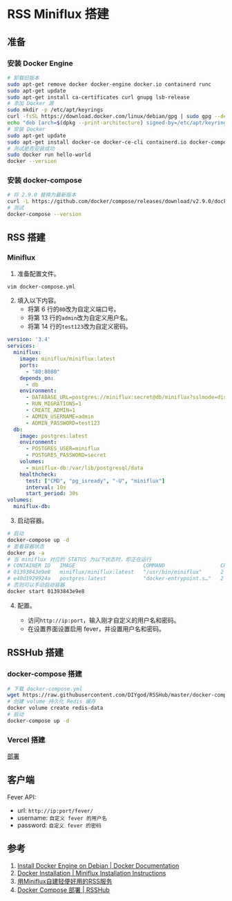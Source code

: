 # RSS Miniflux 搭建


<!--more-->

## 准备

### 安装 Docker Engine

```bash
# 卸载旧版本
sudo apt-get remove docker docker-engine docker.io containerd runc
sudo apt-get update
sudo apt-get install ca-certificates curl gnupg lsb-release
# 添加 Docker 源
sudo mkdir -p /etc/apt/keyrings
curl -fsSL https://download.docker.com/linux/debian/gpg | sudo gpg --dearmor -o /etc/apt/keyrings/docker.gpg
echo "deb [arch=$(dpkg --print-architecture) signed-by=/etc/apt/keyrings/docker.gpg] https://download.docker.com/linux/debian $(lsb_release -cs) stable" | sudo tee /etc/apt/sources.list.d/docker.list > /dev/null
# 安装 Docker
sudo apt-get update
sudo apt-get install docker-ce docker-ce-cli containerd.io docker-compose-plugin
# 测试是否安装成功
sudo docker run hello-world
docker --version
```

### 安装 docker-compose

```bash
# 将 2.9.0 替换为最新版本
curl -L https://github.com/docker/compose/releases/download/v2.9.0/docker-compose-`uname -s`-`uname -m` -o /usr/local/bin/docker-compose && chmod +x /usr/local/bin/docker-compose
# 测试
docker-compose --version
```

## RSS 搭建

### Miniflux

1. 准备配置文件。

```bash
vim docker-compose.yml
```

2. 填入以下内容。
    - 将第 6 行的`80`改为自定义端口号。
    - 将第 13 行的`admin`改为自定义用户名。
    - 将第 14 行的`test123`改为自定义密码。

```yaml
version: '3.4'
services:
  miniflux:
    image: miniflux/miniflux:latest
    ports:
      - "80:8080"
    depends_on:
      - db
    environment:
      - DATABASE_URL=postgres://miniflux:secret@db/miniflux?sslmode=disable
      - RUN_MIGRATIONS=1
      - CREATE_ADMIN=1
      - ADMIN_USERNAME=admin
      - ADMIN_PASSWORD=test123
  db:
    image: postgres:latest
    environment:
      - POSTGRES_USER=miniflux
      - POSTGRES_PASSWORD=secret
    volumes:
      - miniflux-db:/var/lib/postgresql/data
    healthcheck:
      test: ["CMD", "pg_isready", "-U", "miniflux"]
      interval: 10s
      start_period: 30s
volumes:
  miniflux-db:
```

3. 启动容器。

```bash
# 启动
docker-compose up -d
# 查看容器状态
docker ps -a
# 当 miniflux 对应的 STATUS 为以下状态时，即正在运行
# CONTAINER ID   IMAGE                      COMMAND                  CREATED       STATUS                 PORTS      NAMES
# 01393843e9e8   miniflux/miniflux:latest   "/usr/bin/miniflux"      2 hours ago   Up 2 hours                        root-miniflux-1
# e40d1929924a   postgres:latest            "docker-entrypoint.s…"   2 hours ago   Up 2 hours (healthy)   5432/tcp   root-db-1
# 否则可以手动启动容器
docker start 01393843e9e8
```

4. 配置。

    - 访问`http://ip:port`，输入刚才自定义的用户名和密码。
    - 在设置界面设置启用 fever，并设置用户名和密码。

## RSSHub 搭建

### docker-compose 搭建

```bash
# 下载 docker-compose.yml
wget https://raw.githubusercontent.com/DIYgod/RSSHub/master/docker-compose.yml
# 创建 volume 持久化 Redis 缓存
docker volume create redis-data
# 启动
docker-compose up -d
```

### Vercel 搭建

[部署](https://vercel.com/import/project?template=https://github.com/DIYgod/RSSHub)

## 客户端

Fever API:
- url: `http://ip:port/fever/`
- username: `自定义 fever 的用户名`
- password: `自定义 fever 的密码`

## 参考

1. [Install Docker Engine on Debian | Docker Documentation](https://docs.docker.com/engine/install/debian/)
2. [Docker Installation | Miniflux Installation Instructions](https://miniflux.app/docs/installation.html#docker)
3. [用Miniflux自建轻便好用的RSS服务](https://zoomyale.com/2018/miniflux_rss/)
4. [Docker Compose 部署 | RSSHub](https://docs.rsshub.app/install/#docker-compose-bu-shu)

